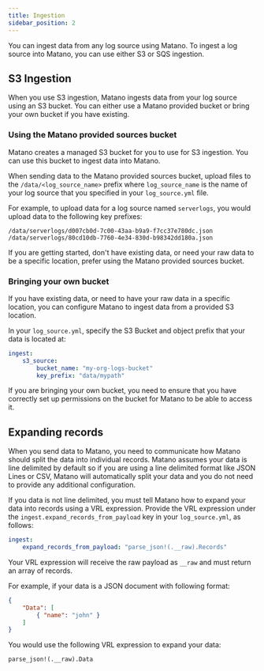```yaml
---
title: Ingestion
sidebar_position: 2
---
```


You can ingest data from any log source using Matano. To ingest a log source into Matano, you can use either S3 or SQS ingestion.

## S3 Ingestion

When you use S3 ingestion, Matano ingests data from your log source using an S3 bucket. You can either use a Matano provided bucket or bring your own bucket if you have existing.

### Using the Matano provided sources bucket

Matano creates a managed S3 bucket for you to use for S3 ingestion. You can use this bucket to ingest data into Matano.

When sending data to the Matano provided sources bucket, upload files to the `/data/<log_source_name>` prefix where `log_source_name` is the name of your log source that you specified in your `log_source.yml` file.

For example, to upload data for a log source named `serverlogs`, you would upload data to the following key prefixes:

```
/data/serverlogs/d007cb0d-7c00-43aa-b9a9-f7cc37e780dc.json
/data/serverlogs/80cd10db-7760-4e34-830d-b98342dd180a.json
```

If you are getting started, don't have existing data, or need your raw data to be a specific location, prefer using the Matano provided sources bucket.

### Bringing your own bucket

If you have existing data, or need to have your raw data in a specific location, you can configure Matano to ingest data from a provided S3 location.

In your `log_source.yml`, specify the S3 Bucket and object prefix that your data is located at:

```yml
ingest:
    s3_source:
        bucket_name: "my-org-logs-bucket"
        key_prefix: "data/mypath"
```

If you are bringing your own bucket, you need to ensure that you have correctly set up permissions on the bucket for Matano to be able to access it.

## Expanding records

When you send data to Matano, you need to communicate how Matano should split the data into individual records. Matano assumes your data is line delimited by default so if you are using a line delimited format like JSON Lines or CSV, Matano will automatically split your data and you do not need to provide any additional configuration.

If you data is not line delimited, you must tell Matano how to expand your data into records using a VRL expression. Provide the VRL expression under the `ingest.expand_records_from_payload` key in your `log_source.yml`, as follows:

```yml
ingest:
    expand_records_from_payload: "parse_json!(.__raw).Records"
```

Your VRL expression will receive the raw payload as `__raw` and must return an array of records. 

For example, if your data is a JSON document with following format:

```json
{
    "Data": [
        { "name": "john" }
    ]
}
```
You would use the following VRL expression to expand your data:

```
parse_json!(.__raw).Data
```

